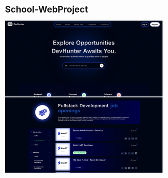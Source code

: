 # School-WebProject

<p align="center">
 <img src="https://github.com/hristianivanov/ITJob-Finder-ASP.NET-MVC/blob/main/docs/FireShot%20Capture%20045%20-%20-%20DevHunter%20-%20localhost.png"/>
  <img src="https://github.com/hristianivanov/ITJob-Finder-ASP.NET-MVC/blob/main/docs/FireShot%20Capture%20046%20-%20-%20DevHunter%20-%20localhost.png"/>
</p>


